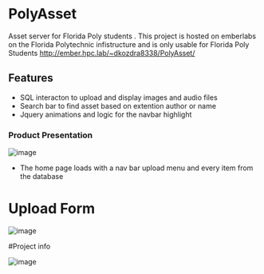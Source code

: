 # PolyAsset
Asset server for Florida Poly students .
This project is hosted on emberlabs on the Florida Polytechnic infistructure and is only usable for Florida Poly Students 
http://ember.hpc.lab/~dkozdra8338/PolyAsset/

##  Features

* SQL interacton to upload and display images and audio files
* Search bar to find asset based on extention author or name 
* Jquery animations and logic for the navbar highlight

###  Product Presentation

![image](https://user-images.githubusercontent.com/45106564/116936384-c3041180-ac35-11eb-81ea-986570895305.png)

* The home page loads with a nav bar upload menu and every item from the database 

# Upload Form 

![image](https://user-images.githubusercontent.com/45106564/116936406-cb5c4c80-ac35-11eb-99c6-b41afe1abf41.png)


#Project info 

![image](https://user-images.githubusercontent.com/45106564/116936450-dd3def80-ac35-11eb-95e4-8eced2b4a924.png)
